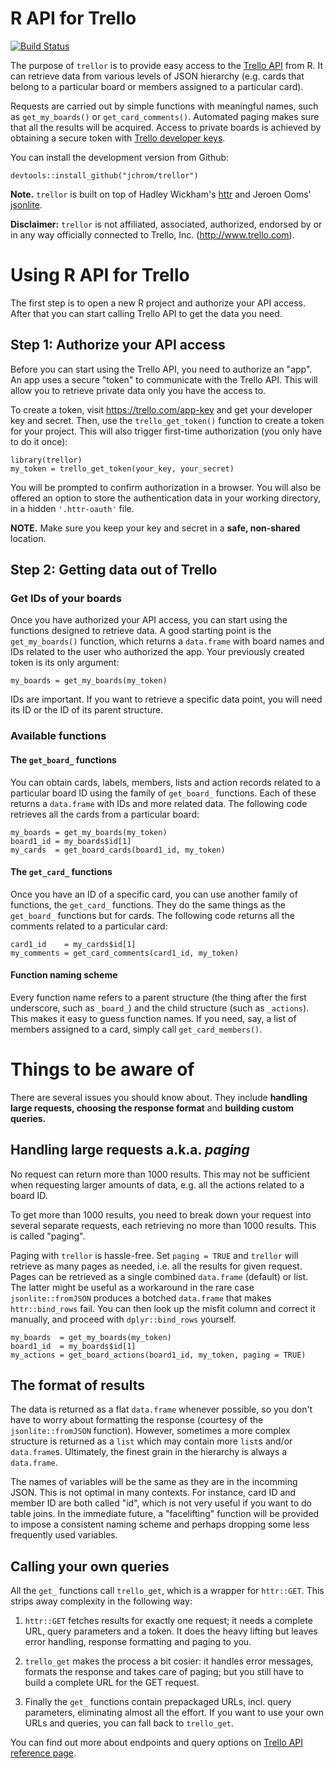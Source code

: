 # R API for Trello

[![Build Status](https://travis-ci.org/jchrom/trellor.svg?branch=master)](https://travis-ci.org/jchrom/trellor)

The purpose of `trellor` is to provide easy access to the [Trello API](https://developers.trello.com/) from R. It can retrieve data from various levels of JSON hierarchy (e.g. cards that belong to a particular board or members assigned to a particular card).

Requests are carried out by simple functions with meaningful names, such as `get_my_boards()` or `get_card_comments()`. Automated paging makes sure that all the results will be acquired. Access to private boards is achieved by obtaining a secure token with [Trello developer keys](https://trello.com/app-key).

You can install the development version from Github:

```{r, eval=FALSE, include=TRUE}
devtools::install_github("jchrom/trellor")
```

**Note.** `trellor` is built on top of Hadley Wickham's [httr](https://cran.r-project.org/web/packages/httr/index.html) and Jeroen Ooms' [jsonlite](https://cran.r-project.org/web/packages/jsonlite/index.html).

**Disclaimer:** `trellor` is not affiliated, associated, authorized, endorsed by or in any way officially connected to Trello, Inc. (<http://www.trello.com>).

# Using R API for Trello

The first step is to open a new R project and authorize your API access. After that you can start calling Trello API to get the data you need.

## Step 1: Authorize your API access

Before you can start using the Trello API, you need to authorize an "app". An app uses a secure "token" to communicate with the Trello API. This will allow you to retrieve private data only you have the access to.

To create a token, visit <https://trello.com/app-key> and get your developer key and secret. Then, use the `trello_get_token()` function to create a token for your project. This will also trigger first-time authorization (you only have to do it once):

```{r, eval=FALSE, include=TRUE}
library(trellor)
my_token = trello_get_token(your_key, your_secret)
```

You will be prompted to confirm authorization in a browser. You will also be offered an option to store the authentication data in your working directory, in a hidden `'.httr-oauth'` file.

**NOTE.** Make sure you keep your key and secret in a **safe, non-shared** location.

## Step 2: Getting data out of Trello

### Get IDs of your boards

Once you have authorized your API access, you can start using the functions designed to retrieve data. A good starting point is the `get_my_boards()` function, which returns a `data.frame` with board names and IDs related to the user who authorized the app. Your previously created token is its only argument:

```{r, eval=FALSE, include=TRUE}
my_boards = get_my_boards(my_token)
```

IDs are important. If you want to retrieve a specific data point, you will need its ID or the ID of its parent structure.

### Available functions

#### The `get_board_` functions

You can obtain cards, labels, members, lists and action records related to a particular board ID using the family of `get_board_` functions. Each of these returns a `data.frame` with IDs and more related data. The following code retrieves all the cards from a particular board:

```{r, eval=FALSE, include=TRUE}
my_boards = get_my_boards(my_token)
board1_id = my_boards$id[1]
my_cards  = get_board_cards(board1_id, my_token)
```

#### The `get_card_` functions

Once you have an ID of a specific card, you can use another family of functions, the `get_card_` functions. They do the same things as the `get_board_` functions but for cards. The following code returns all the comments related to a particular card:

```{r, eval=FALSE, include=TRUE}
card1_id    = my_cards$id[1]
my_comments = get_card_comments(card1_id, my_token)
```

#### Function naming scheme

Every function name refers to a parent structure (the thing after the first underscore, such as `_board_`) and the child structure (such as `_actions`). This makes it easy to guess function names. If you need, say, a list of members assigned to a card, simply call `get_card_members()`.

# Things to be aware of

There are several issues you should know about. They include **handling large requests, choosing the response format** and **building custom queries.**

## Handling large requests a.k.a. *paging*

No request can return more than 1000 results. This may not be sufficient when requesting larger amounts of data, e.g. all the actions related to a board ID.

To get more than 1000 results, you need to break down your request into several separate requests, each retrieving no more than 1000 results. This is called "paging".

Paging with `trellor` is hassle-free. Set `paging = TRUE` and `trellor` will retrieve as many pages as needed, i.e. all the results for given request. Pages can be retrieved as a single combined `data.frame` (default) or list. The latter might be useful as a workaround in the rare case `jsonlite::fromJSON` produces a botched `data.frame` that makes `httr::bind_rows` fail. You can then look up the misfit column and correct it manually, and proceed with `dplyr::bind_rows` yourself.

```{r, eval=FALSE, include=TRUE}
my_boards  = get_my_boards(my_token)
board1_id  = my_boards$id[1]
my_actions = get_board_actions(board1_id, my_token, paging = TRUE)
```

## The format of results

The data is returned as a flat `data.frame` whenever possible, so you don't have to worry about formatting the response (courtesy of the `jsonlite::fromJSON` function). However, sometimes a more complex structure is returned as a `list` which may contain more `list`s and/or `data.frame`s. Ultimately, the finest grain in the hierarchy is always a `data.frame`.

The names of variables will be the same as they are in the incomming JSON. This is not optimal in many contexts. For instance, card ID and member ID are both called "id", which is not very useful if you want to do table joins. In the immediate future, a "facelifting" function will be provided to impose a consistent naming scheme and perhaps dropping some less frequently used variables.

## Calling your own queries

All the `get_` functions call `trello_get`, which is a wrapper for `httr::GET`. This strips away complexity in the following way:

1. `httr::GET` fetches results for exactly one request; it needs a complete URL, query parameters and a token. It does the heavy lifting but leaves error handling, response formatting and paging to you.

2. `trello_get` makes the process a bit cosier: it handles error messages, formats the response and takes care of paging; but you still have to build a complete URL for the GET request.

3. Finally the `get_` functions contain prepackaged URLs, incl. query parameters, eliminating almost all the effort. If you want to use your own URLs and queries, you can fall back to `trello_get`.

You can find out more about endpoints and query options on [Trello API reference page](https://developers.trello.com/advanced-reference).

